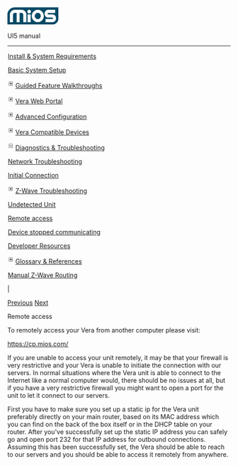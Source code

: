 ![](skins/mios/images/logo.png)

UI5 manual

  
---  
  
![](images/spacer.gif)[Install & System
Requirements](index.html#!docs5/installation_and_system_requirements_en_3Lite_all.md)

![](images/spacer.gif)[Basic System Setup ](index.html#!docs5/getting_started_en_3Lite_all.md)

![](skins/mios/images/plus.gif)[Guided Feature Walkthroughs
](features_en_3Lite_all.html)

![](skins/mios/images/plus.gif)[Vera Web Portal](index.html#!docs5/web_portal_en_3Lite_all.md)

![](skins/mios/images/plus.gif)[Advanced
Configuration](index.html#!docs5/advanced_configuration_en_3Lite_all.md)

![](skins/mios/images/plus.gif)[Vera Compatible
Devices](index.html#!docs5/supported_hardware_en_3Lite_all.md)

![](skins/mios/images/minus.gif)[Diagnostics &
Troubleshooting](index.html#!docs5/troubleshooting_en_3Lite_all.md)

![](images/spacer.gif)[Network Troubleshooting](index.html#!docs5/network_troubleshooting_en_3Lite_all.md)

![](images/spacer.gif)[Initial Connection](index.html#!docs5/initial_connection_en_3Lite_all.md)

![](skins/mios/images/plus.gif)[Z-Wave Troubleshooting](index.html#!docs5/zwave_troubleshooting_en_3Lite_all.md)

![](images/spacer.gif)[Undetected Unit](index.html#!docs5/unit_en_3Lite_all.md)

![](images/spacer.gif)[Remote access](index.html#!docs5/remote_en_3Lite_all.md)

![](images/spacer.gif)[Device stopped communicating](index.html#!docs5/Device_en_3Lite_all.md)

![](images/spacer.gif)[Developer Resources](index.html#!docs5/developers_en_3Lite_all.md)

![](skins/mios/images/plus.gif)[Glossary &
References](index.html#!docs5/reference_en_3Lite_all.md)

![](images/spacer.gif)[Manual Z-Wave Routing](index.html#!docs5/ManualRoute_en_3Lite_all.md)

|

[Previous](index.html#!docs5/unit_en_3Lite_all.html) [Next](Device_en_3Lite_all.md)

Remote access

To remotely access your Vera from another computer please visit:  
  
<https://cp.mios.com/>

  

If you are unable to access your unit remotely, it may be that your firewall
is very restrictive and your Vera is unable to initiate the connection with
our servers. In normal situations where the Vera unit is able to connect to
the Internet like a normal computer would, there should be no issues at all,
but if you have a very restrictive firewall you might want to open a port for
the unit to let it connect to our servers.

First you have to make sure you set up a static ip for the Vera unit
preferably directly on your main router, based on its MAC address which you
can find on the back of the box itself or in the DHCP table on your router.
After you've successfully set up the static IP address you can safely go and
open port 232 for that IP address for outbound connections. Assuming this has
been successfully set, the Vera should be able to reach to our servers and you
should be able to access it remotely from anywhere.

  

